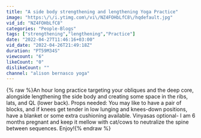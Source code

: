 ```yaml
---
title: "A side body strengthening and lengthening Yoga Practice"
image: "https:\/\/i.ytimg.com\/vi\/NZ4FOHbLfC8\/hqdefault.jpg"
vid_id: "NZ4FOHbLfC8"
categories: "People-Blogs"
tags: ["strengthening","lengthening","Practice"]
date: "2022-04-27T11:46:16+03:00"
vid_date: "2022-04-26T21:49:18Z"
duration: "PT59M34S"
viewcount: "6"
likeCount: "0"
dislikeCount: ""
channel: "alison bernasco yoga"
---
```

{% raw %}An hour long practice targeting your obliques and the deep core, alongside lengthening the side body and creating some space in the ribs, lats, and QL (lower back). Props needed: You may like to have a pair of blocks, and if knees get tender in low lunging and knees-down positions, have a blanket or some extra cushioning available. Vinyasas optional- I am 6 months pregnant and keep it mellow with cat/cows to neutralize the spine between sequences. Enjoy!{% endraw %}
